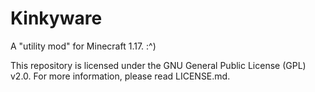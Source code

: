 # Kinkyware

A "utility mod" for Minecraft 1.17. :^)

This repository is licensed under the GNU General Public License (GPL) v2.0. For more information, please read LICENSE.md.